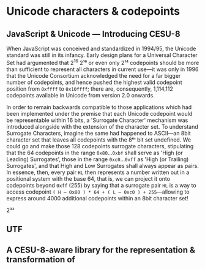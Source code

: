 

# Unicode characters & codepoints

## JavaScript & Unicode — Introducing CESU-8

When JavaScript was conceived and standardized in 1994/95, the Unicode standard was still in its infancy.
Early design plans for a Universal Character Set had argumented that 2<sup>16</sup> 2¹⁶ or even only 2¹⁴ codepoints should
be more than sufficient to represent all characters in current use—it was only in 1996 that the Unicode
Consortium acknowledged the need for a far bigger number of codepoints, and hence pushed the highest valid
codepoint position from `0xffff` to `0x10ffff`; there are, consequently, 1,114,112 codepoints available in
Unicode from version 2.0 onwards.

In order to remain backwards compatible to those applications which had been implemented under the premise
that each Unicode codepoint would be representable within 16 bits, a 'Surrogate Character' mechanism was
introduced alongside with the extension of the character set. To understand Surrogate Characters, imagine
the same had happened to ASCII—an 8bit character set that leaves all codepoints with the 8ᵗʰ bit set
undefined. We could go and make those 128 codepoints surrogate characters, stipulating that the 64
codepoints in the range  `0x80`...`0xbf` shall serve as 'High (or Leading) Surrogates', those in the range
`0xc0`...`0xff` as 'High (or Trailing) Surrogates', and that High and Low Surrogates shall always appear as
pairs. In essence, then, every pair `HL` then represents a number written out in a positional system with
the base 64, that is, we can project it onto codepoints beyond `0xff` (255) by saying that a surrogate pair
`HL` is a way to access codepoint `( H — 0x80 ) * 64 + ( L — 0xc0 ) + 255`—allowing to express around 4000
additional codepoints within an 8bit character set!


2³²


## UTF

## A CESU-8-aware library for the representation & transformation of







